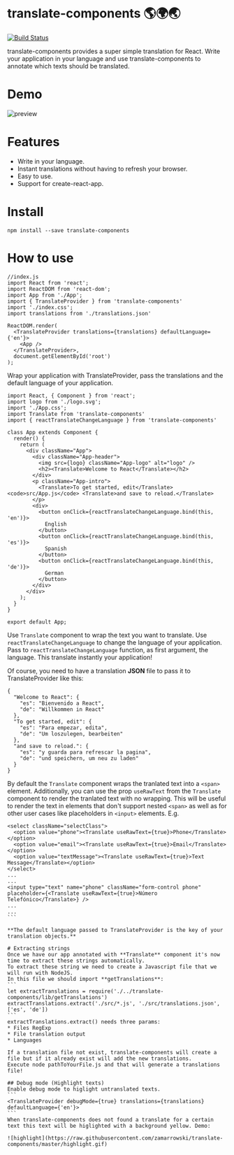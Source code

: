# translate-components 🌎🌍🌏
[![Build Status](https://travis-ci.org/zamarrowski/translate-components.svg?branch=master)](https://travis-ci.org/zamarrowski/translate-components)

translate-components provides a super simple translation for React. Write your application in your language and use translate-components to annotate which texts should be translated.

# Demo
![preview](https://raw.githubusercontent.com/zamarrowski/translate-components/master/preview.gif)

# Features
* Write in your language.
* Instant translations without having to refresh your browser.
* Easy to use.
* Support for create-react-app.

# Install
```
npm install --save translate-components
```
# How to use
```
//index.js
import React from 'react';
import ReactDOM from 'react-dom';
import App from './App';
import { TranslateProvider } from 'translate-components'
import './index.css';
import translations from './translations.json'

ReactDOM.render(
  <TranslateProvider translations={translations} defaultLanguage={'en'}>
    <App />
  </TranslateProvider>,
  document.getElementById('root')
);
```
Wrap your application with TranslateProvider, pass the translations and the default language of your application.

```
import React, { Component } from 'react';
import logo from './logo.svg';
import './App.css';
import Translate from 'translate-components'
import { reactTranslateChangeLanguage } from 'translate-components'

class App extends Component {
  render() {
    return (
      <div className="App">
        <div className="App-header">
          <img src={logo} className="App-logo" alt="logo" />
          <h2><Translate>Welcome to React</Translate></h2>
        </div>
        <p className="App-intro">
          <Translate>To get started, edit</Translate> <code>src/App.js</code> <Translate>and save to reload.</Translate>
        </p>
        <div>
          <button onClick={reactTranslateChangeLanguage.bind(this, 'en')}>
            English
          </button>
          <button onClick={reactTranslateChangeLanguage.bind(this, 'es')}>
            Spanish
          </button>
          <button onClick={reactTranslateChangeLanguage.bind(this, 'de')}>
            German
          </button>
        </div>
      </div>
    );
  }
}

export default App;
```

Use ```Translate``` component to wrap the text you want to translate.
Use ```reactTranslateChangeLanguage``` to change the language of your application. Pass to ```reactTranslateChangeLanguage``` function, as first argument, the language. This translate instantly your application!

Of course, you need to have a translation **JSON** file to pass it to TranslateProvider like this:
```
{
  "Welcome to React": {
    "es": "Bienvenido a React",
    "de": "Willkommen in React"
  },
  "To get started, edit": {
    "es": "Para empezar, edita",
    "de": "Um loszulegen, bearbeiten"
  },
  "and save to reload.": {
    "es": "y guarda para refrescar la pagina",
    "de": "und speichern, um neu zu laden"
  }
}
```

By default the ```Translate``` component wraps the tranlated text into a ```<span>``` element. Additionally, you can use the prop ```useRawText``` from the ```Translate``` component to render the tranlated text with no wrapping. This will be useful to render the text in elements that don't support nested ```<span>``` as well as for other user cases like placeholders in ```<input>``` elements. E.g.
````
<select className="selectClass">
  <option value="phone"><Translate useRawText={true}>Phone</Translate></option>
  <option value="email"><Translate useRawText={true}>Email</Translate></option>
  <option value="textMessage"><Translate useRawText={true}>Text Message</Translate></option>
</select>
...
...
<input type="text" name="phone" className="form-control phone" placeholder={<Translate useRawText={true}>Número Telefónico</Translate>} />
...
...
```

**The default language passed to TranslateProvider is the key of your translation objects.**

# Extracting strings
Once we have our app annotated with **Translate** component it's now time to extract these strings automatically.
To extract these string we need to create a Javascript file that we will run with NodeJS.
In this file we should import **getTranslations**:
```
let extractTranslations = require('./../translate-components/lib/getTranslations')
extractTranslations.extract('./src/*.js', './src/translations.json', ['es', 'de'])
```
extractTranslations.extract() needs three params:
* Files RegExp
* File translation output
* Languages

If a translation file not exist, translate-components will create a file but if it already exist will add the new translations.
Execute node pathToYourFile.js and that will generate a translations file!

## Debug mode (Highlight texts)
Enable debug mode to higlight untranslated texts.
```
<TranslateProvider debugMode={true} translations={translations} defaultLanguage={'en'}>
```
When translate-components does not found a translate for a certain text this text will be higlighted with a background yellow. Demo:

![highlight](https://raw.githubusercontent.com/zamarrowski/translate-components/master/highlight.gif)
